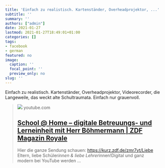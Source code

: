 ```yaml
---
title: 'Einfach zu realistisch. Kartenständer, Overheadprojektor, ...'
subtitle: ''
summary: ''
authors: ["admin"]
date: 2021-01-27
lastmod: 2021-01-27T18:49:01+01:00
categories: []
tags:
- facebook
- german
featured: no
image:
  caption: ''
  focal_point: ''
  preview_only: no
slug: ''
---
```

Einfach zu realistisch. Kartenständer, Overheadprojektor, Videorecorder, die Langeweile, das weckt alte Schultraumata. Einfach nur grauenvoll.
> [![](https://i.ytimg.com/vi/e1j5wu7wab8/maxresdefault.jpg)](https://www.youtube.com/watch?v=e1j5wu7wab8)
> youtube.com
> ## [School @ Home – digitale Betreuungs- und Lerneinheit mit Herr Böhmermann  | ZDF Magazin Royale](https://www.youtube.com/watch?v=e1j5wu7wab8)
>
>Hier die ganze Sendung schauen: https://kurz.zdf.de/zmr7yt/Liebe Eltern, liebe Schüler*innen & liebe Lehrer*innen!Digital und ganz modern bei YouTube werden ...


